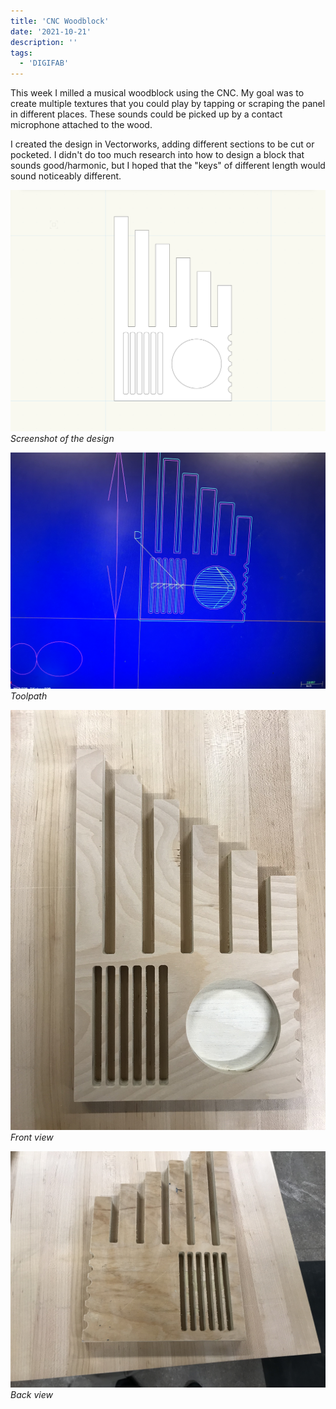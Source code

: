 ```yaml
---
title: 'CNC Woodblock'
date: '2021-10-21'
description: ''
tags:
  - 'DIGIFAB'
---
```


This week I milled a musical woodblock using the CNC. My goal was to create multiple textures that you could play by tapping or scraping the panel in different places. These sounds could be picked up by a contact microphone attached to the wood.

I created the design in Vectorworks, adding different sections to be cut or pocketed. I didn't do too much research into how to design a block that sounds good/harmonic, but I hoped that the "keys" of different length would sound noticeably different.

![Design Screenshot](design-screenshot.png)
_Screenshot of the design_

![Toolpath](toolpath.jpeg)
_Toolpath_

![front](front.jpeg)
_Front view_

![back](back.jpeg)
_Back view_
